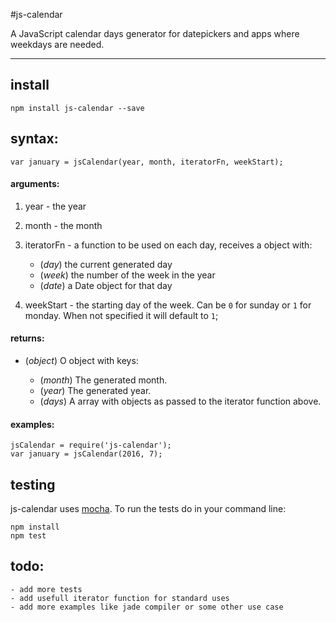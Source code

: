 #js-calendar

A JavaScript calendar days generator for datepickers and apps where weekdays are needed.

---

## install

    npm install js-calendar --save

## syntax:

	var january = jsCalendar(year, month, iteratorFn, weekStart);

#### arguments:

1. year - the year
2. month - the month
3. iteratorFn - a function to be used on each day, receives a object with:
	- (_day_) the current generated day
	- (_week_) the number of the week in the year
	- (_date_) a Date object for that day

4. weekStart - the starting day of the week. Can be `0` for sunday or `1` for monday. When not specified it will default to `1`;


#### returns:

* (*object*) O object with keys:

	* (*month*) The generated month.
	* (*year*) The generated year.
	* (*days*) A array with objects as passed to the iterator function above.

#### examples:


	jsCalendar = require('js-calendar');
	var january = jsCalendar(2016, 7);

## testing

js-calendar uses [mocha](http://mochajs.org/). To run the tests do in your command line:

    npm install
	npm test

## todo:

	- add more tests
	- add usefull iterator function for standard uses
	- add more examples like jade compiler or some other use case
	




